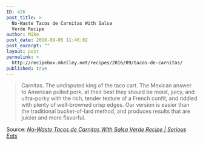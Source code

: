 ```yaml
---
ID: 426
post_title: >
  No-Waste Tacos de Carnitas With Salsa
  Verde Recipe
author: Mike
post_date: 2016-09-05 11:46:02
post_excerpt: ""
layout: post
permalink: >
  http://recipebox.mkelley.net/recipes/2016/09/tacos-de-carnitas/
published: true
---
```

<blockquote>Carnitas. The undisputed king of the taco cart. The Mexican answer to American pulled pork, at their best they should be moist, juicy, and ultra-porky with the rich, tender texture of a French confit, and riddled with plenty of well-browned crisp edges. Our version is easier than the traditional bucket-of-lard method, and produces results that are juicier and more flavorful.</blockquote>
Source: <em><a href="http://www.seriouseats.com/recipes/2010/07/no-waste-tacos-de-carnitas-with-salsa-verde-recipe.html">No-Waste Tacos de Carnitas With Salsa Verde Recipe | Serious Eats</a></em>